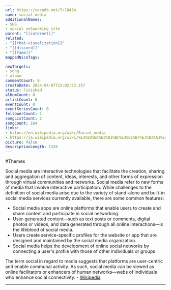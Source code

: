 ```yaml
---
url: https://vocadb.net/T/10434
name: social media
additionalNames: 
- SNS
- social networking site
parent: "[[internet]]"
related:
- "[[chat-visualization]]"
- "[[discord]]"
- "[[fame]]"
mappedNicoTags:

newTargets:
- song
- album
commentCount: 0
createDate: 2024-04-07T23:02:53.257
status: Finished
albumCount: 0
artistCount: 0
eventCount: 0
eventSeriesCount: 0
followerCount: 1
songListCount: 2
songCount: 164
links: 
- https://en.wikipedia.org/wiki/Social_media
- https://ja.wikipedia.org/wiki/%E3%82%BD%E3%83%BC%E3%82%B7%E3%83%A3%E3%83%AB%E3%83%A1%E3%83%87%E3%82%A3%E3%82%A2
picture: false
descriptionLength: 1326
---
```


#Themes

Social media are interactive technologies that facilitate the creation, sharing and aggregation of content, ideas, interests, and other forms of expression through virtual communities and networks. Social media refer to new forms of media that involve interactive participation. While challenges to the definition of social media arise due to the variety of stand-alone and built-in social media services currently available, there are some common features:

- Social media apps are online platforms that enable users to create and share content and participate in social networking.
- User-generated content—such as text posts or comments, digital photos or videos, and data generated through all online interactions—is the lifeblood of social media.
- Users create service-specific profiles for the website or app that are designed and maintained by the social media organization.
- Social media helps the development of online social networks by connecting a user's profile with those of other individuals or groups

The term social in regard to media suggests that platforms are user-centric and enable communal activity. As such, social media can be viewed as online facilitators or enhancers of human networks—webs of individuals who enhance social connectivity. - [Wikipedia](https://en.wikipedia.org/wiki/Social_media)

---

